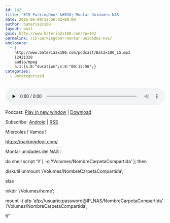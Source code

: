 ```yaml
---
id: 142
title: '#15 ParkingDoor &#038; Montar Unidades NAS'
date: 2016-06-08T12:56:02+00:00
author: bateria2x100
layout: post
guid: http://www.bateria2x100.com/?p=142
permalink: /15-parkingdoor-montar-unidades-nas/
enclosure:
  - |
    http://www.bateria2x100.com/podcast/Bat2x100_15.mp3
    12421328
    audio/mpeg
    a:1:{s:8:"duration";s:8:"00:12:56";}
categories:
  - Uncategorized
---
```

<div class="powerpress_player" id="powerpress_player_5864">
  <audio class="wp-audio-shortcode" id="audio-142-17" preload="none" style="width: 100%;" controls="controls"><source type="audio/mpeg" src="http://www.bateria2x100.com/podcast/Bat2x100_15.mp3?_=17" /><a href="http://www.bateria2x100.com/podcast/Bat2x100_15.mp3">http://www.bateria2x100.com/podcast/Bat2x100_15.mp3</a></audio>
</div>

<p class="powerpress_links powerpress_links_mp3">
  Podcast: <a href="http://www.bateria2x100.com/podcast/Bat2x100_15.mp3" class="powerpress_link_pinw" target="_blank" title="Play in new window" onclick="return powerpress_pinw('https://www.bateria2x100.com/?powerpress_pinw=142-podcast');" rel="nofollow">Play in new window</a> | <a href="http://www.bateria2x100.com/podcast/Bat2x100_15.mp3" class="powerpress_link_d" title="Download" rel="nofollow" download="Bat2x100_15.mp3">Download</a>
</p>

<p class="powerpress_links powerpress_subscribe_links">
  Subscribe: <a href="https://subscribeonandroid.com/www.bateria2x100.com/feed/podcast/" class="powerpress_link_subscribe powerpress_link_subscribe_android" title="Subscribe on Android" rel="nofollow">Android</a> | <a href="https://www.bateria2x100.com/feed/podcast/" class="powerpress_link_subscribe powerpress_link_subscribe_rss" title="Subscribe via RSS" rel="nofollow">RSS</a>
</p>

Miércoles ! Vamos !
  
https://parkingdoor.com/

Montar unidades del NAS :

do shell script &#8220;if [ -d &#8216;/Volumes/NombreCarpetaCompartida&#8217; ]; then
  
diskutil unmount &#8216;/Volumes/NombreCarpetaCompartida&#8217;;
  
else
  
mkdir &#8216;/Volumes/home&#8217;;
  
mount -t afp &#8216;afp://usuario:password@IP_NAS/NombreCarpetaCompartida&#8217; &#8216;/Volumes/NombreCarpetaCompartida&#8217;;
  
fi&#8221;